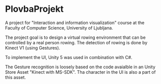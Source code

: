 # PlovbaProjekt

A project for "Interaction and information visualization" course at the Faculty of Computer Science, University of Ljubljana.

The project goal is to design a virtual rowing environment that can be controlled by a real person rowing. The detection of rowing is done by Kinect V1 (using Gestures). 

To implement the UI, Unity 5 was used in combination with C#.


The Gesture recognition is loosely based on the code avaialble in an Unity Store Asset "Kinect with MS-SDK". Tha character in the UI is also a part of this asset. 